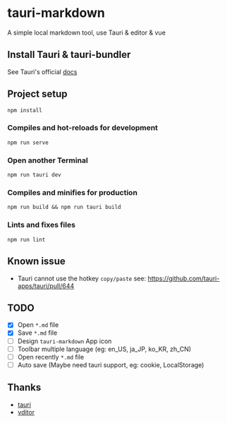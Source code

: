 # tauri-markdown
A simple local markdown tool, use Tauri &amp; editor &amp; vue

## Install Tauri & tauri-bundler

See Tauri's official [docs](https://tauri.studio/en/docs/getting-started/intro)

## Project setup

```
npm install
```

### Compiles and hot-reloads for development

```
npm run serve
```
### Open another Terminal

```
npm run tauri dev
```

### Compiles and minifies for production

```
npm run build && npm run tauri build
```

### Lints and fixes files

```
npm run lint
```

## Known issue

* Tauri cannot use the hotkey `copy/paste` see: https://github.com/tauri-apps/tauri/pull/644

## TODO
- [x] Open `*.md` file
- [x] Save `*.md` file
- [ ] Design `tauri-markdown` App icon
- [ ] Toolbar multiple language (eg: en_US, ja_JP, ko_KR, zh_CN)
- [ ] Open recently `*.md` file
- [ ] Auto save (Maybe need tauri support, eg: cookie, LocalStorage)

## Thanks
* [tauri](https://github.com/tauri-apps/tauri)
* [vditor](https://github.com/Vanessa219/vditor)